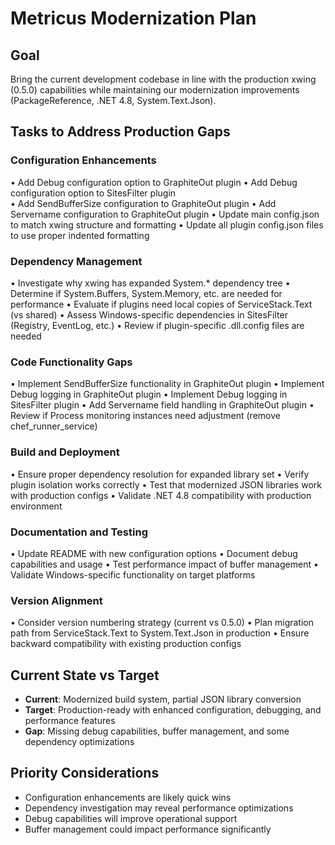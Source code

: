 # Metricus Modernization Plan

## Goal
Bring the current development codebase in line with the production xwing (0.5.0) capabilities while maintaining our modernization improvements (PackageReference, .NET 4.8, System.Text.Json).

## Tasks to Address Production Gaps

### Configuration Enhancements
• Add Debug configuration option to GraphiteOut plugin
• Add Debug configuration option to SitesFilter plugin  
• Add SendBufferSize configuration to GraphiteOut plugin
• Add Servername configuration to GraphiteOut plugin
• Update main config.json to match xwing structure and formatting
• Update all plugin config.json files to use proper indented formatting

### Dependency Management
• Investigate why xwing has expanded System.* dependency tree
• Determine if System.Buffers, System.Memory, etc. are needed for performance
• Evaluate if plugins need local copies of ServiceStack.Text (vs shared)
• Assess Windows-specific dependencies in SitesFilter (Registry, EventLog, etc.)
• Review if plugin-specific .dll.config files are needed

### Code Functionality Gaps
• Implement SendBufferSize functionality in GraphiteOut plugin
• Implement Debug logging in GraphiteOut plugin
• Implement Debug logging in SitesFilter plugin
• Add Servername field handling in GraphiteOut plugin
• Review if Process monitoring instances need adjustment (remove chef_runner_service)

### Build and Deployment
• Ensure proper dependency resolution for expanded library set
• Verify plugin isolation works correctly
• Test that modernized JSON libraries work with production configs
• Validate .NET 4.8 compatibility with production environment

### Documentation and Testing
• Update README with new configuration options
• Document debug capabilities and usage
• Test performance impact of buffer management
• Validate Windows-specific functionality on target platforms

### Version Alignment
• Consider version numbering strategy (current vs 0.5.0)
• Plan migration path from ServiceStack.Text to System.Text.Json in production
• Ensure backward compatibility with existing production configs

## Current State vs Target
- **Current**: Modernized build system, partial JSON library conversion
- **Target**: Production-ready with enhanced configuration, debugging, and performance features
- **Gap**: Missing debug capabilities, buffer management, and some dependency optimizations

## Priority Considerations
- Configuration enhancements are likely quick wins
- Dependency investigation may reveal performance optimizations
- Debug capabilities will improve operational support
- Buffer management could impact performance significantly
